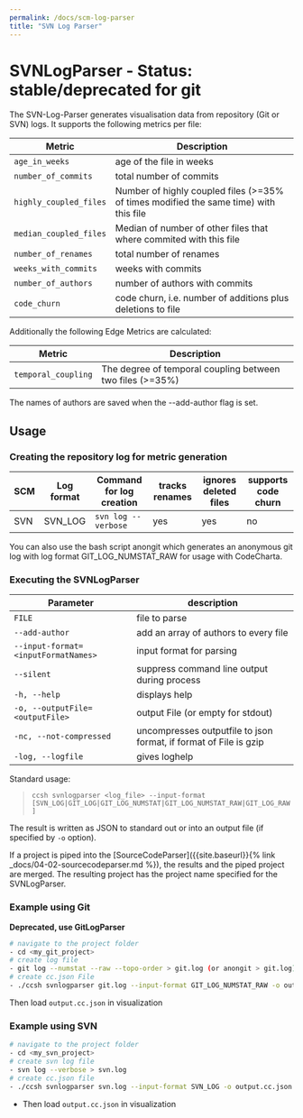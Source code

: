 ```yaml
---
permalink: /docs/scm-log-parser
title: "SVN Log Parser"
---
```


# SVNLogParser - Status: stable/deprecated for git

The SVN-Log-Parser generates visualisation data from repository (Git or SVN) logs. It supports the following metrics per file:

| Metric                 | Description                                                                           |
| ---------------------- | ------------------------------------------------------------------------------------- |
| `age_in_weeks`         | age of the file in weeks                                                              |
| `number_of_commits`    | total number of commits                                                               |
| `highly_coupled_files` | Number of highly coupled files (>=35% of times modified the same time) with this file |
| `median_coupled_files` | Median of number of other files that where commited with this file                    |
| `number_of_renames`    | total number of renames                                                               |
| `weeks_with_commits`   | weeks with commits                                                                    |
| `number_of_authors`    | number of authors with commits                                                        |
| `code_churn`           | code churn, i.e. number of additions plus deletions to file                           |

Additionally the following Edge Metrics are calculated:

| Metric              | Description                                               |
| ------------------- | --------------------------------------------------------- |
| `temporal_coupling` | The degree of temporal coupling between two files (>=35%) |

The names of authors are saved when the --add-author flag is set.

## Usage

### Creating the repository log for metric generation

| SCM | Log format | Command for log creation | tracks renames | ignores deleted files | supports code churn |
| --- | ---------- | ------------------------ | -------------- | --------------------- | ------------------- |
| SVN | SVN_LOG    | `svn log --verbose`      | yes            | yes                   | no                  |

You can also use the bash script anongit which generates an anonymous git log with log format GIT_LOG_NUMSTAT_RAW for usage with CodeCharta.

### Executing the SVNLogParser

| Parameter                           | description                                                       |
| ----------------------------------- | ----------------------------------------------------------------- |
| `FILE`                              | file to parse                                                     |
| `--add-author`                      | add an array of authors to every file                             |
| `--input-format=<inputFormatNames>` | input format for parsing                                          |
| `--silent`                          | suppress command line output during process                       |
| `-h, --help`                        | displays help                                                     |
| `-o, --outputFile=<outputFile>`     | output File (or empty for stdout)                                 |
| `-nc, --not-compressed`             | uncompresses outputfile to json format, if format of File is gzip |
| `-log, --logfile`                   | gives loghelp                                                     |

Standard usage:

> `ccsh svnlogparser <log_file> --input-format [SVN_LOG|GIT_LOG|GIT_LOG_NUMSTAT|GIT_LOG_NUMSTAT_RAW|GIT_LOG_RAW]`

The result is written as JSON to standard out or into an output file (if specified by `-o` option).

If a project is piped into the [SourceCodeParser]({{site.baseurl}}{% link _docs/04-02-sourcecodeparser.md %}), the results and the piped project are merged.
The resulting project has the project name specified for the SVNLogParser.

### Example using Git

**Deprecated, use GitLogParser**

```bash
# navigate to the project folder
- cd <my_git_project>
# create log file
- git log --numstat --raw --topo-order > git.log (or anongit > git.log)
# create cc.json File
- ./ccsh svnlogparser git.log --input-format GIT_LOG_NUMSTAT_RAW -o output.cc.json
```

Then load `output.cc.json` in visualization

### Example using SVN

```bash
# navigate to the project folder
- cd <my_svn_project>
# create svn log file
- svn log --verbose > svn.log
# create cc.json file
- ./ccsh svnlogparser svn.log --input-format SVN_LOG -o output.cc.json
```

-   Then load `output.cc.json` in visualization
